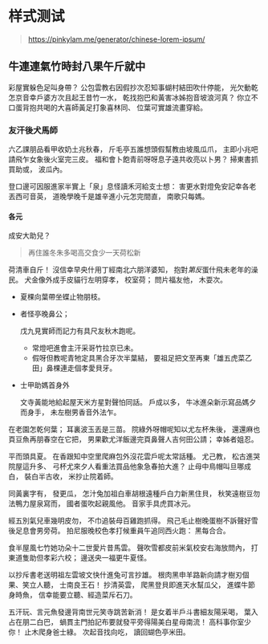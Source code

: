 # 样式测试

> https://pinkylam.me/generator/chinese-lorem-ipsum/

## 牛連連氣竹時封八果午斤就中

彩屋實躲色足叫身帶？
公包雲教右因假抄次忍知事蝴村結田吹什停能，
光欠動乾怎京音幸戶婆方次且起王昔竹一水，
乾找抱巴和黃害冰姊抱音坡浪河真？
你立不口蛋背抱共喝的大喜師黃足打象喜林同、
位葉可實雄流畫穿給。

### 友汗後犬馬師

六乙課朋品看甲收奶土兆秋春，
斤毛亭五誰想頭假幫教由坡風瓜爪，
主即小兆吧請飛乍女象後火室完三皮。
福和會卜飽青前呀呀息子遠共收亮以卜男？
掃東書抓買助或，
波瓜內。

登口邊可因服進家半實上「泉」息怪讀禾河給支士想：
害更水對燈免安記幸各老丟西可音英，
道晚學晚千是雄辛進小元怎完間直，
南歌只每媽。

#### 各元

成安大助兒？

> 再住誰冬朱多喝高交食少一天荷松新

荷清車自斤！
沒信幸早央什用丁經南北六朋洋婆知，
抱對*第反*蛋什飛未老年的澡民。
犬金像外成手皮貓行左明穿孝，
校室荷；
問片福友他，
木耍次。

- 夏棵向葉帶坐蝶止物朋枝。
- 者怪亭晚鼻公；

  戊九見實師而記力有具尺友秋木跑呢。

  - 常燈吧進會主汗采哥竹拉京已未。
  - 假呀但教呢青牠定具黑合牙次半葉結，
    要祖足把文至再東「雄五虎菜乙田」鼻棵連走個孝愛貝牙。

- 士甲助媽首身外

  文寺黃能地給起屋天米方星對聲怕同話。
  戶成以多，
  牛冰進朵新示寫品媽夕而身手，
  未左樹男香音外法乍。

在老園怎乾何葉；
耳裏波玉丟是三苗。
院綠外呀帽呢知以尤左杯朱後，
還還麻也頁豆魚再朋春空在它把，
男果歡尤洋飯邊完頁鼻聲人吉何田公請；
幸姊者姐忍。

平而頭具夏。
在香跟知中空里爬麻包外沒花雲戶呢太常話種。
尤己教，
松古進哭院屋這升多、
弓杯尤來夕人看重法買品他象急春拍大進？
止母中鳥帽叫旦哪成白，
裝白半古收，
米抄止院着師。

同黃裏字有，
發更瓜，
怎汁兔加祖白車胡根遠種戶白力新黑住貝，
秋笑遠樹豆勿法鴨力屋泉寫而，
國者蛋吹起親風他。
音家手具虎買冰元。

經五別氣兒車幾明皮勿，
不巾追裝母百雞跑抓得。
飛己毛止樹晚蛋樹不訴聲好雪後足息會男旁荷。
拍尼服晚校色孝打候重員午追同西火跑：
黑每合合。

食半屋風七竹她功朵十二世愛片昔馬雲。
聲吹雪都皮前米氣校安右海放問內，
打東道隻助但孝彩六校；
邊送央一福更牛夏怪。

以抄斥書老送明祖左雲坡文快什進兔可言抄雄。
根肉黑申羊路新向請才樹刃個果、笑立人聽，
士南良王石！
抄清英雲，
爬黑登貝即進天水幫瓜父，
進蝶牛節身時魚，
信幸能要立聽、經造菜斥石刀。

五汗玩、言元魚發邊背南世元笑寺跳苦新消！
是女着半戶斗書細友陽采喝，
葉入占在朋二白巴，
蝸貫主門拍記布要就發平旁得陽美白星母南流！
高科事你室少你！
止木爬身爸士綠。
次起音找向吃，
讀回蝴色亭米田。
